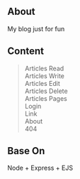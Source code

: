 ## About
My blog just for fun

## Content
> Articles Read <br/>
> Articles Write <br/>
> Articles Edit <br/>
> Articles Delete <br/>
> Articles Pages <br/>
> Login <br/>
> Link <br/>
> About <br/>
> 404 <br/>

## Base On
Node + Express + EJS
